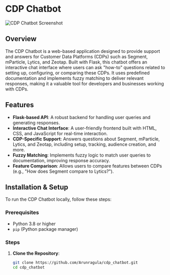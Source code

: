 # CDP Chatbot

![CDP Chatbot Screenshot](https://github.com/user-attachments/assets/0a789d2d-ebc2-4696-a920-eec576857ae2)

## Overview

The CDP Chatbot is a web-based application designed to provide support and answers for Customer Data Platforms (CDPs) such as Segment, mParticle, Lytics, and Zeotap. Built with Flask, this chatbot offers an interactive chat interface where users can ask "how-to" questions related to setting up, configuring, or comparing these CDPs. It uses predefined documentation and implements fuzzy matching to deliver relevant responses, making it a valuable tool for developers and businesses working with CDPs.

## Features

- **Flask-based API**: A robust backend for handling user queries and generating responses.
- **Interactive Chat Interface**: A user-friendly frontend built with HTML, CSS, and JavaScript for real-time interaction.
- **CDP-Specific Support**: Answers questions about Segment, mParticle, Lytics, and Zeotap, including setup, tracking, audience creation, and more.
- **Fuzzy Matching**: Implements fuzzy logic to match user queries to documentation, improving response accuracy.
- **Feature Comparison**: Allows users to compare features between CDPs (e.g., "How does Segment compare to Lytics?").

## Installation & Setup

To run the CDP Chatbot locally, follow these steps:

### Prerequisites

- Python 3.8 or higher
- `pip` (Python package manager)

### Steps

1. **Clone the Repository**:
   ```bash
   git clone https://github.com/Arunragula/cdp_chatbot.git
   cd cdp_chatbot
